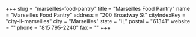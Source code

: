 +++
slug = "marseilles-food-pantry"
title = "Marseilles Food Pantry"
name = "Marseilles Food Pantry"
address = "200 Broadway St"
cityIndexKey = "city-il-marseilles"
city = "Marseilles"
state = "IL"
postal = "61341"
website = ""
phone = "815 795-2240"
fax = ""
+++
